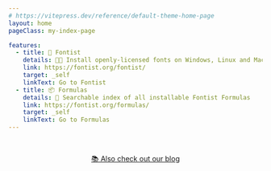```yaml
---
# https://vitepress.dev/reference/default-theme-home-page
layout: home
pageClass: my-index-page

features:
  - title: 📄 Fontist
    details: 👩‍💻 Install openly-licensed fonts on Windows, Linux and Mac!
    link: https://fontist.org/fontist/
    target: _self
    linkText: Go to Fontist
  - title: 📦 Formulas
    details: 🔎 Searchable index of all installable Fontist Formulas
    link: https://fontist.org/formulas/
    target: _self
    linkText: Go to Formulas
---
```


<!-- Honestly this page is REALY CLOSE to just being a redirect to
https://fontist.org/fontist/ and anyone who wants to access the blog or
other pages of this site can use Google indexing OR direct links from
other pages. 🤷‍♂️ -->

<style>
  .my-index-page .VPContent {
    display: flex;
    align-items: center;
    justify-content: center;
  }
  .my-index-page .VPContent .VPLink .title {
    font-size: 1.5em;
    line-height: 1.46;
  }
  .my-index-page .VPContent .VPLink .details {
    font-size: 1em;
    line-height: 1.46;
    color: inherit;
  }
</style>

<div align=center>
<br />

[📚 Also check out our blog](/blog/)

</div>
